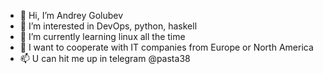 - 👋 Hi, I’m Andrey Golubev
- 👀 I’m interested in DevOps, python, haskell
- 🌱 I’m currently learning linux all the time
- 💞️ I want to cooperate with IT companies from Europe or North America
- 📫 U can hit me up in telegram @pasta38

<!---
lapsha38/lapsha38 is a ✨ special ✨ repository because its `README.md` (this file) appears on your GitHub profile.
You can click the Preview link to take a look at your changes.
--->
